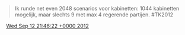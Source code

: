 > Ik runde net even 2048 scenarios voor kabinetten: 1044 kabinetten mogelijk, maar slechts 9 met max 4 regerende partijen\. \#TK2012

<img src="../../media/tweet.ico" width="12" /> [Wed Sep 12 21:46:22 +0000 2012](https://twitter.com/DromerDenker/status/246001834018361344)